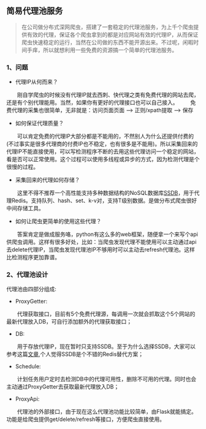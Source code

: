 ## 简易代理池服务

> 在公司做分布式深网爬虫，搭建了一套稳定的代理池服务，为上千个爬虫提供有效的代理，保证各个爬虫拿到的都是对应网站有效的代理IP，从而保证爬虫快速稳定的运行，当然在公司做的东西不能开源出来。不过呢，闲暇时间手痒，所以就想利用一些免费的资源搞一个简单的代理池服务。

### 1、问题

* 代理IP从何而来？

　　刚自学爬虫的时候没有代理IP就去西刺、快代理之类有免费代理的网站去爬，还是有个别代理能用。当然，如果你有更好的代理接口也可以自己接入。
　　免费代理的采集也很简单，无非就是：访问页面页面 —> 正则/xpath提取 —> 保存

* 如何保证代理质量？

　　可以肯定免费的代理IP大部分都是不能用的，不然别人为什么还提供付费的(不过事实是很多代理商的付费IP也不稳定，也有很多是不能用)。所以采集回来的代理IP不能直接使用，可以写检测程序不断的去用这些代理访问一个稳定的网站，看是否可以正常使用。这个过程可以使用多线程或异步的方式，因为检测代理是个很慢的过程。

* 采集回来的代理如何存储？

　　这里不得不推荐一个高性能支持多种数据结构的NoSQL数据库[SSDB](http://ssdb.io/docs/zh_cn/)，用于代理Redis。支持队列、hash、set、k-v对，支持T级别数据。是做分布式爬虫很好中间存储工具。

* 如何让爬虫更简单的使用这些代理？

　　答案肯定是做成服务咯，python有这么多的web框架，随便拿一个来写个api供爬虫调用。这样有很多好处，比如：当爬虫发现代理不能使用可以主动通过api去delete代理IP，当爬虫发现代理池IP不够用时可以主动去refresh代理池。这样比检测程序更加靠谱。

### 2、代理池设计

代理池由四部分组成:

* ProxyGetter:

　　代理获取接口，目前有5个免费代理源，每调用一次就会抓取这个5个网站的最新代理放入DB，可自行添加额外的代理获取接口；

* DB:

　　用于存放代理IP，现在暂时只支持SSDB。至于为什么选择SSDB，大家可以参考这篇[文章](https://www.sdk.cn/news/2684),个人觉得SSDB是个不错的Redis替代方案；

* Schedule:

　　计划任务用户定时去检测DB中的代理可用性，删除不可用的代理。同时也会主动通过ProxyGetter去获取最新代理放入DB；

* ProxyApi:

　　代理池的外部接口，由于现在这么代理池功能比较简单，由Flask就能搞定。功能是给爬虫提供get/delete/refresh等接口，方便爬虫直接使用。
<!--#### 功能图纸-->
<!--![设计](http://ofcf9jxzt.bkt.clouddn.com/proxy_pool/p2.png)-->
